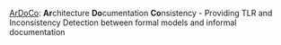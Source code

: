 [ArDoCo](https://ardoco.de): **Ar**chitecture **Do**cumentation **Co**nsistency - Providing TLR and Inconsistency Detection between formal models and informal documentation
